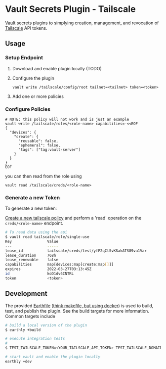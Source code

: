 # Vault Secrets Plugin - Tailscale

[Vault][vault] secrets plugins to simplying creation, management, and
revocation of [Tailscale][tailscale] API tokens.

## Usage

### Setup Endpoint

1. Download and enable plugin locally (TODO)

2. Configure the plugin

   ```
   vault write /tailscale/config/root tailnet=<tailnet> token=<token>
   ```

3. Add one or more policies

### Configure Policies

```
# NOTE: this policy will not work and is just an example
vault write /tailscale/roles/<role-name> capabilities=-<<EOF
{
  "devices": {
    "create": {
      "reusable": false,
      "ephemeral": false,
      "tags": ["tag:vault-server"]
    }
  }
}
EOF
```

you can then read from the role using

```
vault read /tailscale/creds/<role-name>
```

### Generate a new Token

To generate a new token:

[Create a new tailscale policy](#configure-policies) and perform a 'read' operation on the `creds/<role-name>` endpoint.

```bash
# To read data using the api
$ vault read tailscale/role/single-use
Key                Value
---                -----
lease_id           tailscale/creds/test/yfF2qCtSvKSakATS89va1Var
lease_duration     768h
lease_renewable    false
capabilities       map[devices:map[create:map[]]]
expires            2022-03-27T03:13:45Z
id                 koD1dv6CNTRL
token              <token>
```

## Development

The provided [Earthfile] ([think makefile, but using
docker](https://earthly.dev)) is used to build, test, and publish the plugin.
See the build targets for more information. Common targets include

```bash
# build a local version of the plugin
$ earthly +build

# execute integration tests
#
$ TEST_TAILSCALE_TOKEN=<YOUR_TAILSCALE_API_TOKEN> TEST_TAILSCALE_DOMAIN=<YOUR_DOMAIN> earthly --secret TEST_TAILSCALE_TOKEN --secret TEST_TAILSCALE_DOMAIN +test

# start vault and enable the plugin locally
earthly +dev
```

[vault]: https://www.vaultproject.io/
[tailscale]: https://tailscale.com/
[earthfile]: ./Earthfile
